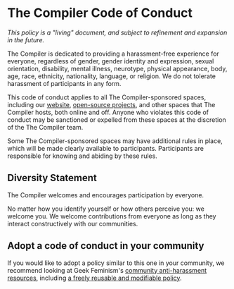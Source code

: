 # The Compiler Code of Conduct

_This policy is a "living" document, and subject to refinement and expansion in the future._

The Compiler is dedicated to providing a harassment-free experience for everyone, regardless of gender, gender identity and expression, sexual orientation, disability, mental illness, neurotype, physical appearance, body, age, race, ethnicity, nationality, language, or religion. We do not tolerate harassment of participants in any form.

This code of conduct applies to all The Compiler-sponsored spaces, including our [website](https://thecompilter.site), [open-source projects](https://github.com/onthecompiler), and other spaces that The Compiler hosts, both online and off. Anyone who violates this code of conduct may be sanctioned or expelled from these spaces at the discretion of the The Compiler team.

Some The Compiler-sponsored spaces may have additional rules in place, which will be made clearly available to participants. Participants are responsible for knowing and abiding by these rules.

## Diversity Statement

The Compiler welcomes and encourages participation by everyone.

No matter how you identify yourself or how others perceive you: we welcome you. We welcome contributions from everyone as long as they interact constructively with our communities.

## Adopt a code of conduct in your community

If you would like to adopt a policy similar to this one in your community, we recommend looking at Geek Feminism's [community anti-harassment resources](http://geekfeminism.wikia.com/wiki/Community_anti-harassment), including [a freely reusable and modifiable policy](http://geekfeminism.wikia.com/wiki/Community_anti-harassment/Policy).
